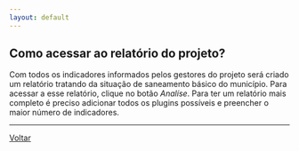 ```yaml
---
layout: default
---
```


## Como acessar ao relatório do projeto?

Com todos os indicadores informados pelos gestores do projeto será criado um relatório tratando da situação de saneamento básico do município.
Para acessar a esse relatório, clique no botão _Analíse_. Para ter um relatório mais completo é preciso adicionar todos os plugins possíveis e preencher o maior número de indicadores.

* * *

[Voltar](index)

